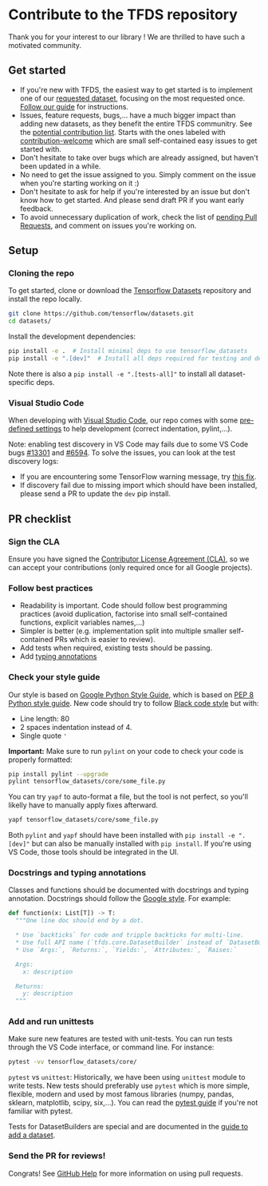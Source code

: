 # Contribute to the TFDS repository

Thank you for your interest to our library ! We are thrilled to have such a
motivated community.

## Get started

*   If you're new with TFDS, the easiest way to get started is to implement one
    of our
    [requested dataset](https://github.com/tensorflow/datasets/issues?q=is%3Aissue+is%3Aopen+label%3A%22dataset+request%22+sort%3Areactions-%2B1-desc),
    focusing on the most requested once.
    [Follow our guide](https://www.tensorflow.org/datasets/add_dataset) for
    instructions.
*   Issues, feature requests, bugs,... have a much bigger impact than adding new
    datasets, as they benefit the entire TFDS communitry. See the
    [potential contribution list](https://github.com/tensorflow/datasets/issues?utf8=%E2%9C%93&q=is%3Aissue+is%3Aopen+-label%3A%22dataset+request%22+).
    Starts with the ones labeled with
    [contribution-welcome](https://github.com/tensorflow/datasets/issues?q=is%3Aissue+is%3Aopen+label%3A%22contributions+welcome%22)
    which are small self-contained easy issues to get started with.
*   Don't hesitate to take over bugs which are already assigned, but haven't
    been updated in a while.
*   No need to get the issue assigned to you. Simply comment on the issue when
    you're starting working on it :)
*   Don't hesitate to ask for help if you're interested by an issue but don't
    know how to get started. And please send draft PR if you want early
    feedback.
*   To avoid unnecessary duplication of work, check the list of
    [pending Pull Requests](https://github.com/tensorflow/datasets/pulls), and
    comment on issues you're working on.

## Setup

### Cloning the repo

To get started, clone or download the
[Tensorflow Datasets](https://github.com/tensorflow/datasets) repository and
install the repo locally.

```sh
git clone https://github.com/tensorflow/datasets.git
cd datasets/
```

Install the development dependencies:

```sh
pip install -e .  # Install minimal deps to use tensorflow_datasets
pip install -e ".[dev]"  # Install all deps required for testing and development
```

Note there is also a `pip install -e ".[tests-all]"` to install all
dataset-specific deps.

### Visual Studio Code

When developing with [Visual Studio Code](https://code.visualstudio.com/), our
repo comes with some
[pre-defined settings](https://github.com/tensorflow/datasets/tree/master/.vscode/settings.json)
to help development (correct indentation, pylint,...).

Note: enabling test discovery in VS Code may fails due to some VS Code bugs
[#13301](https://github.com/microsoft/vscode-python/issues/13301) and
[#6594](https://github.com/microsoft/vscode-python/issues/6594). To solve the
issues, you can look at the test discovery logs:

*   If you are encountering some TensorFlow warning message, try
    [this fix](https://github.com/microsoft/vscode-python/issues/6594#issuecomment-555680813).
*   If discovery fail due to missing import which should have been installed,
    please send a PR to update the `dev` pip install.

## PR checklist

### Sign the CLA

Ensure you have signed the
[Contributor License Agreement (CLA)](https://cla.developers.google.com/), so we
can accept your contributions (only required once for all Google projects).

### Follow best practices

*   Readability is important. Code should follow best programming practices
    (avoid duplication, factorise into small self-contained functions, explicit
    variables names,...)
*   Simpler is better (e.g. implementation split into multiple smaller
    self-contained PRs which is easier to review).
*   Add tests when required, existing tests should be passing.
*   Add [typing annotations](https://docs.python.org/3/library/typing.html)

### Check your style guide

Our style is based on
[Google Python Style Guide](https://github.com/google/styleguide/blob/gh-pages/pyguide.md),
which is based on
[PEP 8 Python style guide](https://www.python.org/dev/peps/pep-0008). New code
should try to follow
[Black code style](https://github.com/psf/black/blob/master/docs/the_black_code_style.md)
but with:

*   Line length: 80
*   2 spaces indentation instead of 4.
*   Single quote `'`

**Important:** Make sure to run `pylint` on your code to check your code is
properly formatted:

```sh
pip install pylint --upgrade
pylint tensorflow_datasets/core/some_file.py
```

You can try `yapf` to auto-format a file, but the tool is not perfect, so you'll
likelly have to manually apply fixes afterward.

```sh
yapf tensorflow_datasets/core/some_file.py
```

Both `pylint` and `yapf` should have been installed with `pip install -e ".[dev]"`
but can also be manually installed with `pip install`. If you're using VS Code,
those tools should be integrated in the UI.

### Docstrings and typing annotations

Classes and functions should be documented with docstrings and typing
annotation. Docstrings should follow the
[Google style](https://google.github.io/styleguide/pyguide.html#383-functions-and-methods).
For example:

```python
def function(x: List[T]) -> T:
  """One line doc should end by a dot.

  * Use `backticks` for code and tripple backticks for multi-line.
  * Use full API name (`tfds.core.DatasetBuilder` instead of `DatasetBuilder`)
  * Use `Args:`, `Returns:`, `Yields:`, `Attributes:`, `Raises:`

  Args:
    x: description

  Returns:
    y: description
  """
```

### Add and run unittests

Make sure new features are tested with unit-tests. You can run tests through the
VS Code interface, or command line. For instance:

```sh
pytest -vv tensorflow_datasets/core/
```

`pytest` vs `unittest`: Historically, we have been using `unittest` module to
write tests. New tests should preferably use `pytest` which is more simple,
flexible, modern and used by most famous libraries (numpy, pandas, sklearn,
matplotlib, scipy, six,...). You can read the
[pytest guide](https://docs.pytest.org/en/stable/getting-started.html#getstarted)
if you're not familiar with pytest.

Tests for DatasetBuilders are special and are documented in the
[guide to add a dataset](https://github.com/tensorflow/datasets/tree/master/docs/add_dataset.md#test-your-dataset).

### Send the PR for reviews!

Congrats! See
[GitHub Help](https://help.github.com/articles/about-pull-requests/) for more
information on using pull requests.
